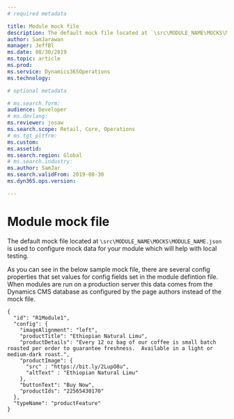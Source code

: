 ```yaml
---
# required metadata

title: Module mock file
description: The default mock file located at `\src\MODULE_NAME\MOCKS\MODULE_NAME.json` is used to configure mock data for your module which will help with local testing.
author: SamJarawan
manager: JeffBl
ms.date: 08/30/2019
ms.topic: article
ms.prod: 
ms.service: Dynamics365Operations
ms.technology: 

# optional metadata

# ms.search.form: 
audience: Developer
# ms.devlang: 
ms.reviewer: josaw
ms.search.scope: Retail, Core, Operations
# ms.tgt_pltfrm: 
ms.custom: 
ms.assetid: 
ms.search.region: Global
# ms.search.industry: 
ms.author: SamJar
ms.search.validFrom: 2019-08-30
ms.dyn365.ops.version: 

---
```

# Module mock file
The default mock file located at `\src\MODULE_NAME\MOCKS\MODULE_NAME.json` is used to configure mock data for your module which will help with local testing.

As you can see in the below sample mock file, there are several config properties that set values for config fields set in the module defintion file.  When modules are run on a production server this data comes from the Dynamics CMS database as configured by the page authors instead of the mock file.

```
{
  "id": "R1Module1",
  "config": {
    "imageAlignment": "left",
    "productTitle": "Ethiopian Natural Limu",
    "productDetails": "Every 12 oz bag of our coffee is small batch roasted per order to guarantee freshness.  Available in a light or medium-dark roast.",
    "productImage": {
      "src" : "https://bit.ly/2LupO8u",
      "altText" : "Ethiopian Natural Limu"
    },
    "buttonText": "Buy Now",
    "productIds": "22565430170"
  },
  "typeName": "productFeature"
}
```
